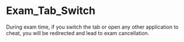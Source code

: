 # Exam_Tab_Switch

During exam time, if you switch the tab or open any other application to cheat, you will be redirected and lead to exam cancellation.
